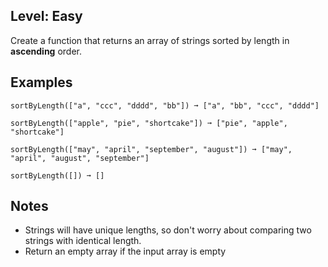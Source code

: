 ## Level: Easy

Create a function that returns an array of strings sorted by length in **ascending** order.

## Examples
```
sortByLength(["a", "ccc", "dddd", "bb"]) ➞ ["a", "bb", "ccc", "dddd"]

sortByLength(["apple", "pie", "shortcake"]) ➞ ["pie", "apple", "shortcake"]

sortByLength(["may", "april", "september", "august"]) ➞ ["may", "april", "august", "september"]

sortByLength([]) ➞ []
```
## Notes

* Strings will have unique lengths, so don't worry about comparing two strings with identical length.
* Return an empty array if the input array is empty